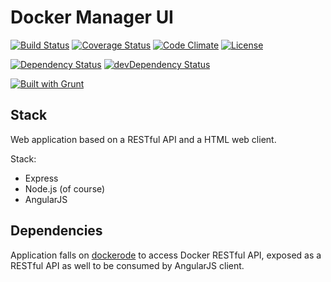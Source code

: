 # Docker Manager UI

[![Build Status](https://travis-ci.org/Jbelmonte/docker-manager-ui.svg)](https://travis-ci.org/Jbelmonte/docker-manager-ui)
[![Coverage Status](https://coveralls.io/repos/Jbelmonte/docker-manager-ui/badge.svg?branch=master&service=github)](https://coveralls.io/github/Jbelmonte/docker-manager-ui?branch=master)
[![Code Climate](https://codeclimate.com/github/Jbelmonte/docker-manager-ui/badges/gpa.svg)](https://codeclimate.com/github/Jbelmonte/docker-manager-ui)
[![License](http://img.shields.io/:license-mit-blue.svg)](http://doge.mit-license.org)

[![Dependency Status](https://david-dm.org/jbelmonte/docker-manager-ui.svg)](https://david-dm.org/jbelmonte/docker-manager-ui)
[![devDependency Status](https://david-dm.org/jbelmonte/docker-manager-ui/dev-status.svg)](https://david-dm.org/jbelmonte/docker-manager-ui#info=devDependencies)

[![Built with Grunt](https://cdn.gruntjs.com/builtwith.png)](http://gruntjs.com/)

## Stack

Web application based on a RESTful API and a HTML web client.

Stack:

* Express
* Node.js (of course)
* AngularJS


## Dependencies

Application falls on [dockerode](https://github.com/apocas/dockerode/) to access Docker RESTful API, exposed as a RESTful API as well to be consumed by AngularJS client.